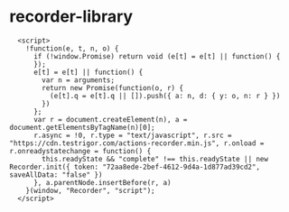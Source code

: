# recorder-library


      <script>
        !function(e, t, n, o) {
          if (!window.Promise) return void (e[t] = e[t] || function() {
          });
          e[t] = e[t] || function() {
            var n = arguments;
            return new Promise(function(o, r) {
              (e[t].q = e[t].q || []).push({ a: n, d: { y: o, n: r } })
            })
          };
          var r = document.createElement(n), a = document.getElementsByTagName(n)[0];
          r.async = !0, r.type = "text/javascript", r.src = "https://cdn.testrigor.com/actions-recorder.min.js", r.onload = r.onreadystatechange = function() {
            this.readyState && "complete" !== this.readyState || new Recorder.init({ token: "72aa8ede-2bef-4612-9d4a-1d877ad39cd2", saveAllData: "false" })
          }, a.parentNode.insertBefore(r, a)
        }(window, "Recorder", "script");
      </script>

